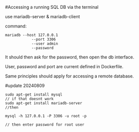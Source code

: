 #Accessing a running SQL DB via the terminal

use mariadb-server & mariadb-client

command:

```
mariadb --host 127.0.0.1
            --port 3306
            --user admin
            --password
```

It should then ask for the password, then open the db interface.

User, password and port are current defined in Dockerfile.

Same principles should apply for accessing a remote database.

#update 20240809

```
sudo apt-get install mysql
// if that doesnt work
sudo apt-get install mariadb-server
//then 

mysql -h 127.0.0.1 -P 3306 -u root -p

// then enter password for root user

```


